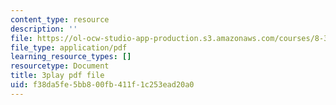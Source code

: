```yaml
---
content_type: resource
description: ''
file: https://ol-ocw-studio-app-production.s3.amazonaws.com/courses/8-333-statistical-mechanics-i-statistical-mechanics-of-particles-fall-2013/f38da5fe5bb800fb411f1c253ead20a0_b1P0hurY6UE.pdf
file_type: application/pdf
learning_resource_types: []
resourcetype: Document
title: 3play pdf file
uid: f38da5fe-5bb8-00fb-411f-1c253ead20a0
---
```

